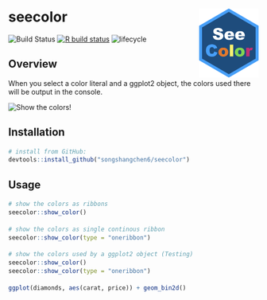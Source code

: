 # seecolor <img src="man/figures/logo.png" align="right" width="120">

<!-- badges: start -->
![Build Status](https://travis-ci.com/songshangchen6/seecolor.svg?branch=master)
[![R build status](https://github.com/songshangchen6/seecolor/workflows/R-CMD-check/badge.svg)](https://github.com/songshangchen6/seecolor/actions)
![lifecycle](https://www.tidyverse.org/lifecycle/#experimental)
<!-- badges: end -->


## Overview 

When you select a color literal and a ggplot2 object, the colors used there will be output in the console.

![Show the colors!](https://github.com/songshangchen6/seecolor/blob/master/man/figures/seecolor_ribbons.gif)

## Installation
```r
# install from GitHub:
devtools::install_github("songshangchen6/seecolor")
```

## Usage

```r
# show the colors as ribbons
seecolor::show_color()

# show the colors as single continous ribbon
seecolor::show_color(type = "oneribbon")

# show the colors used by a ggplot2 object (Testing)
seecolor::show_color()
seecolor::show_color(type = "oneribbon")

ggplot(diamonds, aes(carat, price)) + geom_bin2d()
 
```

